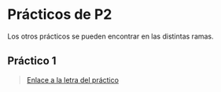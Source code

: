 # Prácticos de P2

Los otros prácticos se pueden encontrar en las distintas ramas.

## Práctico 1

> [Enlace a la letra del práctico](https://eva.fing.edu.uy/pluginfile.php/330279/mod_resource/content/1/practico01.pdf)

